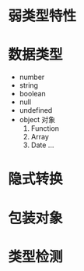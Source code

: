 # 弱类型特性

# 数据类型
- number
- string
- boolean
- null
- undefined
- object 对象
    1. Function 
    2. Array
    3. Date
    ...

# 隐式转换

# 包装对象

# 类型检测